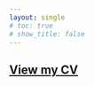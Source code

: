 ```yaml
---
layout: single
# toc: true
# show_title: false
---
```


## [View my CV](https://www.dropbox.com/scl/fi/op8bl88pcuojmc407jan9/CV_DuiyiDAI.pdf?rlkey=ppxoo908dlavog14ky2uvkhco&st=clpzm5ij&dl=0)
